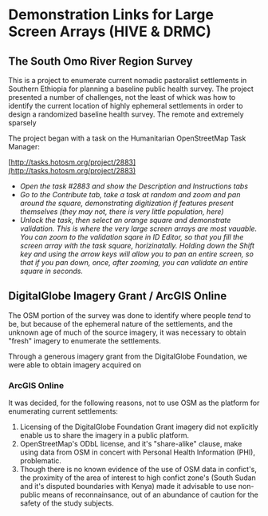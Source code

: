 # Demonstration Links for Large Screen Arrays (HIVE & DRMC)

## The South Omo River Region Survey  
This is a project to enumerate current nomadic pastoralist settlements in Southern Ethiopia for planning a baseline public health survey. The project presented a number of challenges, not the least of whick was how to identify the current location of highly ephemeral settlements in order to design a randomized baseline health survey. The remote and extremely sparsely 

The project began with a task on the Humanitarian OpenStreetMap Task Manager: 

[http://tasks.hotosm.org/project/2883](http://tasks.hotosm.org/project/2883)  

* *Open the task #2883 and show the Description and Instructions tabs*  
* *Go to the Contribute tab, take a task at random and zoom and pan around the square, demonstrating digitization if features present themselves (they may not, there is very little population, here)*
* *Unlock the task, then select an orange square and demonstrate validation. This is where the very large screen arrays are most vauable. You can zoom to the validation sqare in ID Editor, so that you fill the screen array with the task square, horizinatally. Holding down the Shift key and using the arrow keys will allow you to pan an entire screen, so that if you pan down, once, after zooming, you can validate an entire square in seconds.*

## DigitalGlobe Imagery Grant / ArcGIS Online
The OSM portion of the survey was done to identify where people *tend* to be, but because of the ephemeral nature of the settlements, and the unknown age of much of the source imagery, it was necessary to obtain "fresh" imagery to enumerate the settlements. 

Through a generous imagery grant from the DigitalGlobe Foundation, we were able to obtain imagery acquired on 

### ArcGIS Online
It was decided, for the following reasons, not to use OSM as the platform for enumerating current settlements:

1. Licensing of the DigitalGlobe Foundation Grant imagery did not explicitly enable us to share the imagery in a public platform.
2. OpenStreetMap's ODbL license, and it's "share-alike" clause, make using data from OSM in concert with Personal Health Information (PHI), problematic.
3. Though there is no known evidence of the use of OSM data in confict's, the proximity of the area of interest to high confict zone's (South Sudan and it's disputed boundaries with Kenya) made it advisable to use non-public means of reconnainsance, out of an abundance of caution for the safety of the study subjects.


